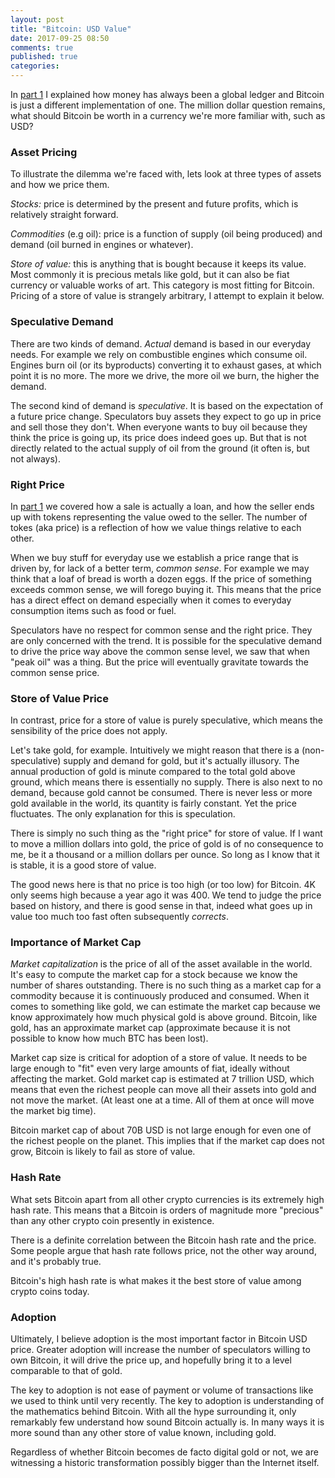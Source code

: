 ```yaml
---
layout: post
title: "Bitcoin: USD Value"
date: 2017-09-25 08:50
comments: true
published: true
categories:
---
```


In [part 1](/blog/2017/09/22/bitcoin-value/) I explained
how money has always been a global ledger and Bitcoin is just a
different implementation of one. The million dollar question remains,
what should Bitcoin be worth in a currency we're more familiar with,
such as USD?

### Asset Pricing ###

To illustrate the dilemma we're faced with, lets look at three types
of assets and how we price them.

_Stocks:_ price is determined by the present and future profits, which
is relatively straight forward.

_Commodities_ (e.g oil): price is a function of supply (oil being
produced) and demand (oil burned in engines or whatever).

_Store of value:_ this is anything that is bought because it keeps its
value. Most commonly it is precious metals like gold, but it can also
be fiat currency or valuable works of art. This category is most
fitting for Bitcoin. Pricing of a store of value is strangely
arbitrary, I attempt to explain it below.

### Speculative Demand ###

There are two kinds of demand. _Actual_ demand is based in our
everyday needs. For example we rely on combustible engines which
consume oil. Engines burn oil (or its byproducts) converting it to
exhaust gases, at which point it is no more. The more we drive, the
more oil we burn, the higher the demand.

The second kind of demand is _speculative_. It is based on the
expectation of a future price change. Speculators buy assets they
expect to go up in price and sell those they don't. When everyone
wants to buy oil because they think the price is going up, its price
does indeed goes up. But that is not directly related to the actual
supply of oil from the ground (it often is, but not always).

### Right Price ###

In [part 1](/blog/2017/09/22/bitcoin-value/) we covered how
a sale is actually a loan, and how the seller ends up with tokens
representing the value owed to the seller. The number of tokes (aka
price) is a reflection of how we value things relative to each other.

When we buy stuff for everyday use we establish a price range that is
driven by, for lack of a better term, _common sense_. For example we
may think that a loaf of bread is worth a dozen eggs. If the price of
something exceeds common sense, we will forego buying it. This means
that the price has a direct effect on demand especially when it comes
to everyday consumption items such as food or fuel.

Speculators have no respect for common sense and the right price. They
are only concerned with the trend. It is possible for the speculative
demand to drive the price way above the common sense level, we saw
that when "peak oil" was a thing. But the price will eventually
gravitate towards the common sense price.

### Store of Value Price ###

In contrast, price for a store of value is purely speculative, which
means the sensibility of the price does not apply.

Let's take gold, for example. Intuitively we might reason that there
is a (non-speculative) supply and demand for gold, but it's actually
illusory.  The annual production of gold is minute compared to the
total gold above ground, which means there is essentially no
supply. There is also next to no demand, because gold cannot be
consumed. There is never less or more gold available in the world, its
quantity is fairly constant. Yet the price fluctuates. The only
explanation for this is speculation.

There is simply no such thing as the "right price" for store of
value. If I want to move a million dollars into gold, the price of
gold is of no consequence to me, be it a thousand or a million dollars
per ounce. So long as I know that it is stable, it is a good store of
value.

The good news here is that no price is too high (or too low) for
Bitcoin. 4K only seems high because a year ago it was 400. We tend to
judge the price based on history, and there is good sense in that,
indeed what goes up in value too much too fast often subsequently
_corrects_.

### Importance of Market Cap ###

_Market capitalization_ is the price of all of the asset available in
the world. It's easy to compute the market cap for a stock because we
know the number of shares outstanding. There is no such thing as a
market cap for a commodity because it is continuously produced and
consumed. When it comes to something like gold, we can estimate the
market cap because we know approximately how much physical gold is
above ground. Bitcoin, like gold, has an approximate market cap
(approximate because it is not possible to know how much BTC has been
lost).

Market cap size is critical for adoption of a store of value. It needs
to be large enough to "fit" even very large amounts of fiat, ideally
without affecting the market. Gold market cap is estimated at 7
trillion USD, which means that even the richest people can move all
their assets into gold and not move the market. (At least one at a
time. All of them at once will move the market big time).

Bitcoin market cap of about 70B USD is not large enough for even one
of the richest people on the planet. This implies that if the market
cap does not grow, Bitcoin is likely to fail as store of value.

### Hash Rate ###

What sets Bitcoin apart from all other crypto currencies is its
extremely high hash rate. This means that a Bitcoin is orders of
magnitude more "precious" than any other crypto coin presently in
existence.

There is a definite correlation between the Bitcoin hash rate and the
price. Some people argue that hash rate follows price, not the other
way around, and it's probably true.

Bitcoin's high hash rate is what makes it the best store of value
among crypto coins today.

### Adoption ###

Ultimately, I believe adoption is the most important factor in Bitcoin
USD price. Greater adoption will increase the number of speculators
willing to own Bitcoin, it will drive the price up, and hopefully
bring it to a level comparable to that of gold.

The key to adoption is not ease of payment or volume of transactions
like we used to think until very recently. The key to adoption is
understanding of the mathematics behind Bitcoin. With all the hype
surrounding it, only remarkably few understand how sound Bitcoin
actually is. In many ways it is more sound than any other store of
value known, including gold.

Regardless of whether Bitcoin becomes de facto digital gold or not, we
are witnessing a historic transformation possibly bigger than the
Internet itself.
